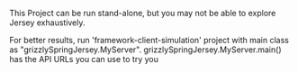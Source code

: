 This Project can be run stand-alone, but you may not be able to explore Jersey exhaustively. 

For better results, run 'framework-client-simulation' project with main class as "grizzlySpringJersey.MyServer".
grizzlySpringJersey.MyServer.main() has the API URLs you can use to try you

